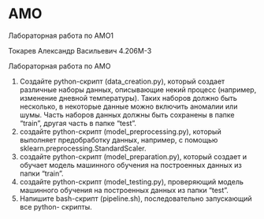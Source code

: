 # AMO
Лабораторная работа по АМО1

Токарев Александр Васильевич
4.206М-3

Лабораторная работа по АМО

1. Создайте python-скрипт (data_creation.py), который создает различные наборы
данных, описывающие некий процесс (например, изменение дневной температуры).
Таких наборов должно быть несколько, в некоторые данные можно включить
аномалии или шумы. Часть наборов данных должны быть сохранены в папке “train”,
другая часть в папке “test”.
2. создайте python-скрипт (model_preprocessing.py), который выполняет предобработку
данных, например, с помощью sklearn.preprocessing.StandardScaler.
3. создайте python-скрипт (model_preparation.py), который создает и обучает модель
машинного обучения на построенных данных из папки “train”.
4. создайте python-скрипт (model_testing.py), проверяющий модель машинного
обучения на построенных данных из папки “test”.
5. Напишите bash-скрипт (pipeline.sh), последовательно запускающий все python-
скрипты.
